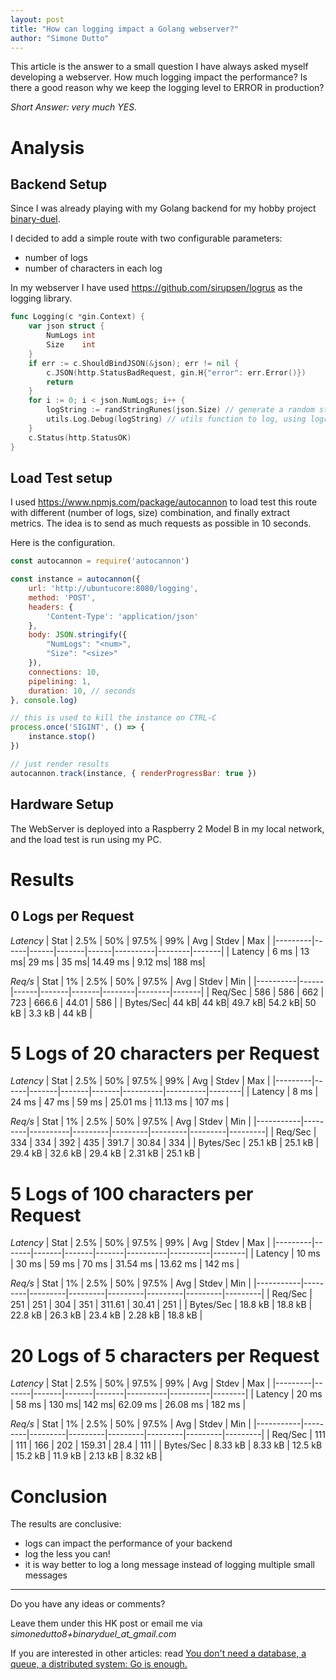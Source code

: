 ```yaml
---
layout: post
title: "How can logging impact a Golang webserver?"
author: "Simone Dutto"
---
```


This article is the answer to a small question I have always asked myself developing a webserver.
How much logging impact the performance? Is there a good reason why we keep the logging level to ERROR in production?

_Short Answer: very much YES._

# Analysis


## Backend Setup
Since I was already playing with my Golang backend for my hobby project [binary-duel](https://binary-duel.com/). 

I decided to add a simple route with two configurable parameters:
- number of logs
- number of characters in each log

In my webserver I have used https://github.com/sirupsen/logrus as the logging library.

```go
func Logging(c *gin.Context) {
	var json struct {
		NumLogs int
		Size    int
	}
	if err := c.ShouldBindJSON(&json); err != nil {
		c.JSON(http.StatusBadRequest, gin.H{"error": err.Error()})
		return
	}
	for i := 0; i < json.NumLogs; i++ {
		logString := randStringRunes(json.Size) // generate a random string of fixed size
		utils.Log.Debug(logString) // utils function to log, using logrus
	}
	c.Status(http.StatusOK)
}
```

## Load Test setup

I used https://www.npmjs.com/package/autocannon to load test this route with different (number of logs, size) combination, and finally extract metrics. The idea is to send as much requests as possible in 10 seconds.

Here is the configuration.
```js
const autocannon = require('autocannon')

const instance = autocannon({
    url: 'http://ubuntucore:8080/logging',
    method: 'POST',
    headers: {
        'Content-Type': 'application/json'
    },
    body: JSON.stringify({
        "NumLogs": "<num>",
        "Size": "<size>"
    }),
    connections: 10, 
    pipelining: 1,
    duration: 10, // seconds
}, console.log)

// this is used to kill the instance on CTRL-C
process.once('SIGINT', () => {
    instance.stop()
})

// just render results
autocannon.track(instance, { renderProgressBar: true })
```

## Hardware Setup
The WebServer is deployed into a Raspberry 2 Model B in my local network, and the load test is run using my PC.

# Results

## 0 Logs per Request

_Latency_
| Stat    | 2.5% | 50%  | 97.5% | 99%  | Avg      | Stdev  | Max   |
|---------|------|------|-------|------|----------|--------|-------|
| Latency | 6 ms | 13 ms| 29 ms | 35 ms| 14.49 ms | 9.12 ms| 188 ms|

_Req/s_
| Stat     | 1%   | 2.5% | 50%   | 97.5% | Avg    | Stdev  | Min   |
|----------|------|------|-------|-------|--------|--------|-------|
| Req/Sec  | 586  | 586  | 662   | 723   | 666.6  | 44.01  | 586   |
| Bytes/Sec| 44 kB| 44 kB| 49.7 kB| 54.2 kB| 50 kB  | 3.3 kB | 44 kB |


# 5 Logs of 20 characters per Request
_Latency_
| Stat    | 2.5% | 50%   | 97.5% | 99%   | Avg      | Stdev    | Max    |
|---------|------|-------|-------|-------|----------|----------|--------|
| Latency | 8 ms | 24 ms | 47 ms | 59 ms | 25.01 ms | 11.13 ms | 107 ms |

_Req/s_
| Stat      | 1%      | 2.5%     | 50%     | 97.5%   | Avg     | Stdev   | Min     |
|-----------|---------|----------|---------|---------|---------|---------|---------|
| Req/Sec   | 334     | 334      | 392     | 435     | 391.7   | 30.84   | 334     |
| Bytes/Sec | 25.1 kB | 25.1 kB  | 29.4 kB | 32.6 kB | 29.4 kB | 2.31 kB | 25.1 kB |


# 5 Logs of 100 characters per Request
_Latency_
| Stat    | 2.5%  | 50%   | 97.5% | 99%   | Avg      | Stdev    | Max    |
|---------|-------|-------|-------|-------|----------|----------|--------|
| Latency | 10 ms | 30 ms | 59 ms | 70 ms | 31.54 ms | 13.62 ms | 142 ms |

_Req/s_
| Stat      | 1%      | 2.5%    | 50%     | 97.5%   | Avg     | Stdev   | Min     |
|-----------|---------|---------|---------|---------|---------|---------|---------|
| Req/Sec   | 251     | 251     | 304     | 351     | 311.61  | 30.41   | 251     |
| Bytes/Sec | 18.8 kB | 18.8 kB | 22.8 kB | 26.3 kB | 23.4 kB | 2.28 kB | 18.8 kB |

# 20 Logs of 5 characters per Request
_Latency_
| Stat    | 2.5%  | 50%   | 97.5% | 99%   | Avg      | Stdev    | Max    |
|---------|-------|-------|-------|-------|----------|----------|--------|
| Latency | 20 ms | 58 ms | 130 ms| 142 ms| 62.09 ms | 26.08 ms | 182 ms |

_Req/s_
| Stat      | 1%      | 2.5%    | 50%     | 97.5%   | Avg     | Stdev   | Min     |
|-----------|---------|---------|---------|---------|---------|---------|---------|
| Req/Sec   | 111     | 111     | 166     | 202     | 159.31  | 28.4    | 111     |
| Bytes/Sec | 8.33 kB | 8.33 kB | 12.5 kB | 15.2 kB | 11.9 kB | 2.13 kB | 8.32 kB |


# Conclusion
The results are conclusive:
- logs can impact the performance of your backend
- log the less you can!
- it is way better to log a long message instead of logging multiple small messages


---

Do you have any ideas or comments? 

Leave them under this HK post or email me via _simonedutto8+binaryduel_at_gmail.com_

If you are interested in other articles: read [You don't need a database, a queue, a distributed system: Go is enough.](https://simonedutto.github.io/2024-03-09/binary-duel)